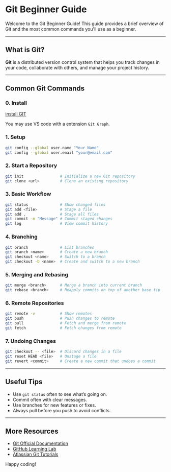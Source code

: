# Git Beginner Guide

Welcome to the Git Beginner Guide! This guide provides a brief overview of Git and the most common commands you'll use as a beginner.

---

## What is Git?

**Git** is a distributed version control system that helps you track changes in your code, collaborate with others, and manage your project history.

---

## Common Git Commands

### 0. **Install**

[install GIT](https://git-scm.com/downloads)

You may use VS code with a extension `Git Graph`.

### 1. **Setup**

```sh
git config --global user.name "Your Name"
git config --global user.email "your@email.com"
```

### 2. **Start a Repository**

```sh
git init                # Initialize a new Git repository
git clone <url>         # Clone an existing repository
```

### 3. **Basic Workflow**

```sh
git status              # Show changed files
git add <file>          # Stage a file
git add .               # Stage all files
git commit -m "Message" # Commit staged changes
git log                 # View commit history
```

### 4. **Branching**

```sh
git branch              # List branches
git branch <name>       # Create a new branch
git checkout <name>     # Switch to a branch
git checkout -b <name>  # Create and switch to a new branch
```

### 5. **Merging and Rebasing**

```sh
git merge <branch>      # Merge a branch into current branch
git rebase <branch>     # Reapply commits on top of another base tip
```

### 6. **Remote Repositories**

```sh
git remote -v           # Show remotes
git push                # Push changes to remote
git pull                # Fetch and merge from remote
git fetch               # Fetch changes from remote
```

### 7. **Undoing Changes**

```sh
git checkout -- <file>  # Discard changes in a file
git reset HEAD <file>   # Unstage a file
git revert <commit>     # Create a new commit that undoes a commit
```

---

## Useful Tips

- Use `git status` often to see what’s going on.
- Commit often with clear messages.
- Use branches for new features or fixes.
- Always pull before you push to avoid conflicts.

---

## More Resources

- [Git Official Documentation](https://git-scm.com/doc)
- [GitHub Learning Lab](https://lab.github.com/)
- [Atlassian Git Tutorials](https://www.atlassian.com/git/tutorials)

Happy coding!
